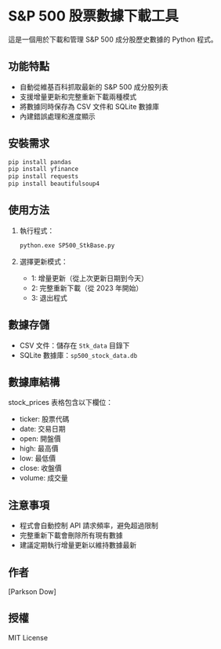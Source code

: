 # S&P 500 股票數據下載工具

這是一個用於下載和管理 S&P 500 成分股歷史數據的 Python 程式。

## 功能特點

- 自動從維基百科抓取最新的 S&P 500 成分股列表
- 支援增量更新和完整重新下載兩種模式
- 將數據同時保存為 CSV 文件和 SQLite 數據庫
- 內建錯誤處理和進度顯示

## 安裝需求

```bash
pip install pandas
pip install yfinance
pip install requests
pip install beautifulsoup4
```

## 使用方法

1. 執行程式：
   ```bash
   python.exe SP500_StkBase.py
   ```

2. 選擇更新模式：
   - 1: 增量更新（從上次更新日期到今天）
   - 2: 完整重新下載（從 2023 年開始）
   - 3: 退出程式

## 數據存儲

- CSV 文件：儲存在 `Stk_data` 目錄下
- SQLite 數據庫：`sp500_stock_data.db`

## 數據庫結構

stock_prices 表格包含以下欄位：
- ticker: 股票代碼
- date: 交易日期
- open: 開盤價
- high: 最高價
- low: 最低價
- close: 收盤價
- volume: 成交量

## 注意事項

- 程式會自動控制 API 請求頻率，避免超過限制
- 完整重新下載會刪除所有現有數據
- 建議定期執行增量更新以維持數據最新

## 作者

[Parkson Dow]

## 授權

MIT License
